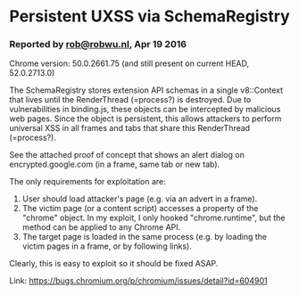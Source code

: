 # Persistent UXSS via SchemaRegistry

### Reported by rob@robwu.nl, Apr 19 2016

Chrome version: 50.0.2661.75 (and still present on current HEAD, 52.0.2713.0)

The SchemaRegistry stores extension API schemas in a single v8::Context that lives until the RenderThread (=process?) is destroyed. Due to vulnerabilities in binding.js, these objects can be intercepted by malicious web pages. Since the object is persistent, this allows attackers to perform universal XSS in all frames and tabs that share this RenderThread (=process?).

See the attached proof of concept that shows an alert dialog on encrypted.google.com (in a frame, same tab or new tab).

The only requirements for exploitation are:

1. User should load attacker's page (e.g. via an advert in a frame).
2. The victim page (or a content script) accesses a property of the "chrome" object. In my exploit, I only hooked "chrome.runtime", but the method can be applied to any Chrome API.
3. The target page is loaded in the same process (e.g. by loading the victim pages in a frame, or by following links).

Clearly, this is easy to exploit so it should be fixed ASAP.

Link: https://bugs.chromium.org/p/chromium/issues/detail?id=604901
